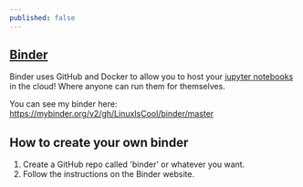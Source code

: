 ```yaml
---
published: false
---
```

## [Binder](https://mybinder.org/)

Binder uses GitHub and Docker to allow you to host your [jupyter notebooks](https://jupyter.org/) in the cloud! Where anyone can run them for themselves.

You can see my binder here: https://mybinder.org/v2/gh/LinuxIsCool/binder/master

## How to create your own binder
1. Create a GitHub repo called 'binder' or whatever you want.
2. Follow the instructions on the Binder website.
